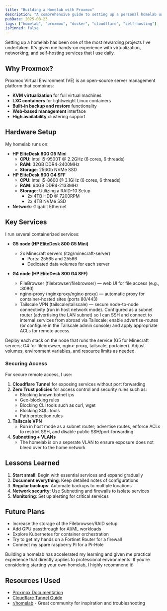 ```yaml
---
title: "Building a Homelab with Proxmox"
description: "A comprehensive guide to setting up a personal homelab using Proxmox, Docker, and Cloudflare for secure remote access."
pubDate: 2025-08-23
tags: ["homelab", "proxmox", "docker", "cloudflare", "self-hosting"]
isPinned: false
---
```


Setting up a homelab has been one of the most rewarding projects I've undertaken. It's given me hands-on experience with virtualization, networking, and self-hosting services that I use daily.

## Why Proxmox?

Proxmox Virtual Environment (VE) is an open-source server management platform that combines:

- **KVM virtualization** for full virtual machines
- **LXC containers** for lightweight Linux containers
- **Built-in backup and restore** functionality
- **Web-based management** interface
- **High availability** clustering support

## Hardware Setup

My homelab runs on:

- **HP EliteDesk 800 G5 Mini**
  - **CPU**: Intel i5-9500T @ 2.2GHz (6 cores, 6 threads)
  - **RAM**: 32GB DDR4-2400MHz
  - **Storage**: 256Gb NVMe SSD
- **HP EliteDesk 800 G4 SFF**
  - **CPU**: Intel i5-8600 @ 3.1GHz (6 cores, 6 threads)
  - **RAM**: 64GB DDR4-2133MHz
  - **Storage**: 
    Utilizing a RAID-10 Setup
    - 2x 4TB HDD @ 7200RPM
    - 2x 4TB NVMe SSD
- **Network**: Gigabit Ethernet

## Key Services

I run several containerized services:

- **G5 node (HP EliteDesk 800 G5 Mini)**
  - 2x Minecraft servers (itzg/minecraft-server)
    - Ports: 25565 and 25566
    - Dedicated data volumes for each server

- **G4 node (HP EliteDesk 800 G4 SFF)**
  - FileBrowser (filebrowser/filebrowser) — web UI for file access (e.g., :8080)
  - nginx-proxy (nginxproxy/nginx-proxy) — automatic proxy for container-hosted sites (ports 80/443)
  - Tailscale VPN (tailscale/tailscale) — secure node-to-node connectivity (run in host network mode). Configured as a subnet router (advertising the LAN subnet) so I can SSH and connect to internal services from abroad via Tailscale; enable advertise-routes (or configure in the Tailscale admin console) and apply appropriate ACLs for remote access.

Deploy each stack on the node that runs the service (G5 for Minecraft servers; G4 for filebrowser, nginx-proxy, tailscale, portainer). Adjust volumes, environment variables, and resource limits as needed.

### Securing Access

For secure remote access, I use:

1. **Cloudflare Tunnel** for exposing services without port forwarding
2. **Zero Trust policies** for access control and security rules such as:
   - Blocking known botnet ips
   - Geo-blocking rules
   - Blocking CLI tools such as curl, wget
   - Blocking SQLi tools
   - Path protection rules
3. **Tailscale VPN** 
   - Run in host mode as a subnet router; advertise routes, enforce ACLs to restrict SSH, and disable public SSH/port‑forwarding.
4. **Subnetting + VLANs** 
   - The homelab is on a seperate VLAN to ensure exposure does not bleed over to the home network

## Lessons Learned

1. **Start small**: Begin with essential services and expand gradually
2. **Document everything**: Keep detailed notes of configurations
3. **Regular backups**: Automate backups to multiple locations
4. **Network security**: Use Subnetting and firewalls to isolate services
5. **Monitoring**: Set up alerting for critical services

## Future Plans

- Increase the storage of the Filebrowser/RAID setup
- Add GPU passthrough for AI/ML workloads
- Explore Kubernetes for container orchestration
- Try to get my hands on a Fortinet Router for a firewall
- Connect my spare raspberry Pi for a Pi-Hole

Building a homelab has accelerated my learning and given me practical experience that directly applies to professional environments. If you're considering starting your own homelab, I highly recommend it!

## Resources I Used

- [Proxmox Documentation](https://pve.proxmox.com/wiki/Main_Page)
- [Cloudflare Tunnel Guide](https://developers.cloudflare.com/cloudflare-one/connections/connect-apps/)
- [r/homelab](https://reddit.com/r/homelab) - Great community for inspiration and troubleshooting
